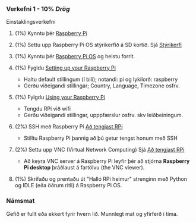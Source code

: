 ### Verkefni 1 - 10% _Drög_
Einstaklingsverkefni

1. (1%) Kynntu þér [Raspberry Pi](https://github.com/GunnarThorunnarson/VESM2CU/wiki/Raspberry-Pi)
2. (1%) Settu upp Raspberry Pi OS stýrikerfið á SD kortið. Sjá [Stýrikerfi](https://github.com/GunnarThorunnarson/VESM2CU/wiki/St%C3%BDrikerfi-og-RPi)
3. (1%) Kynntu þér [Raspberry Pi OS](https://github.com/GunnarThorunnarson/VESM2CU/wiki/St%C3%BDrikerfi-og-RPi) og helstu forrit.
4. (1%) Fygldu [Setting up your Raspberry Pi](https://projects.raspberrypi.org/en/projects/raspberry-pi-setting-up/3)
   - Haltu default stillingum (í bili); notandi: pi  og lykilorð: raspberry
   - Gerðu viðeigandi stillingar; Country, Language, Timezone  osfrv.
5. (1%) Fylgdu [Using your Raspberry Pi](https://projects.raspberrypi.org/en/projects/raspberry-pi-using)
   - Tengdu RPi við wifi
   - Gerðu viðeigandi stillingar, upppfærslur osfrv. skv leiðbeiningum.
6. (2%) SSH með Raspberry Pi [Að tengjast RPi](https://github.com/GunnarThorunnarson/VESM2CU/wiki/A%C3%B0-tengjast-Raspberry-Pi)
   - Stilltu Raspberry Pi þannig að þú getur tengst honum með SSH 

7. (2%) Settu upp VNC (Virtual Network Computing) Sjá [Að tengjast RPi](https://github.com/GunnarThorunnarson/VESM2CU/wiki/A%C3%B0-tengjast-Raspberry-Pi)
   - Að keyra VNC server á Raspberry Pi leyfir þér að stjórna **Raspberry Pi desktop** þráðlaust á fartölvu (the VNC viewer).
   
8. (1%) Skrifaðu og prentaðu út "Halló RPi heimur" strenginn með Python og IDLE (eða öðrum ritli) á Raspberry Pi OS.


### Námsmat

Gefið er fullt eða ekkert fyrir hvern lið.
Munnlegt mat og yfirferð í tíma.

